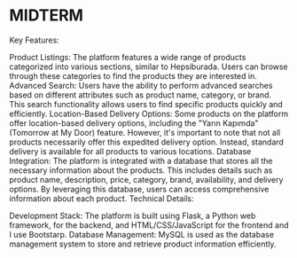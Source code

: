 # MIDTERM
Key Features:

Product Listings: The platform features a wide range of products categorized into various sections, similar to Hepsiburada. Users can browse through these categories to find the products they are interested in.
Advanced Search: Users have the ability to perform advanced searches based on different attributes such as product name, category, or brand. This search functionality allows users to find specific products quickly and efficiently.
Location-Based Delivery Options: Some products on the platform offer location-based delivery options, including the "Yarın Kapımda" (Tomorrow at My Door) feature. However, it's important to note that not all products necessarily offer this expedited delivery option. Instead, standard delivery is available for all products to various locations.
Database Integration: The platform is integrated with a database that stores all the necessary information about the products. This includes details such as product name, description, price, category, brand, availability, and delivery options. By leveraging this database, users can access comprehensive information about each product.
Technical Details:

Development Stack: The platform is built using Flask, a Python web framework, for the backend, and HTML/CSS/JavaScript for the frontend and I use Bootstarp.
Database Management: MySQL is used as the database management system to store and retrieve product information efficiently.

